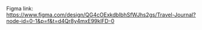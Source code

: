 Figma link: https://www.figma.com/design/QG4cOExkdbIbhSfWJhs2gs/Travel-Journal?node-id=0-1&p=f&t=d4Qr8y4mxE99klFD-0
